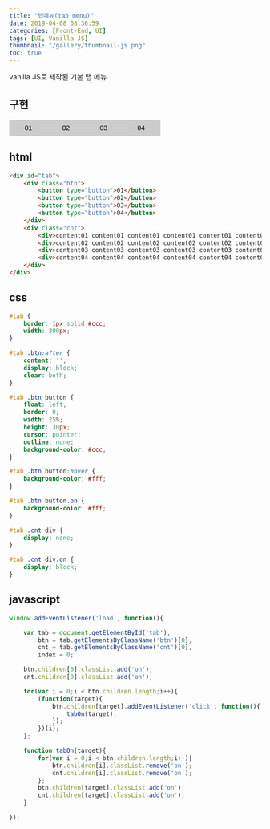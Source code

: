 ```yaml
---
title: "탭메뉴(tab menu)"
date: 2019-04-08 08:36:59
categories: [Front-End, UI]
tags: [UI, Vanilla JS]
thumbnail: "/gallery/thumbnail-js.png"
toc: true
---
```


vanilla JS로 제작된 기본 탭 메뉴

<!-- more -->

## 구현

<script>
window.addEventListener('load', function(){

    var tab = document.getElementById('tab'),
        btn = tab.getElementsByClassName('btn')[0],
        cnt = tab.getElementsByClassName('cnt')[0],
        index = 0;

    btn.children[0].classList.add('on');
    cnt.children[0].classList.add('on');

    for(var i = 0;i < btn.children.length;i++){
        (function(target){
            btn.children[target].addEventListener('click', function(){
                tabOn(target);
            });
        })(i);
    };

    function tabOn(target){
        for(var i = 0;i < btn.children.length;i++){
            btn.children[i].classList.remove('on');
            cnt.children[i].classList.remove('on');
        };
        btn.children[target].classList.add('on');
        cnt.children[target].classList.add('on');
    }

});
</script>
<style>
.uiWrap * {
    margin: 0;
    padding: 0;
}

.uiWrap ul li:before, 
.uiWrap ol li:before {
    display:none;
}

#tab {
    border: 1px solid #ccc;
    width: 300px;
}

#tab .btn:after {
    content: '';
    display: block;
    clear: both;
}

#tab .btn button {
    float: left;
    border: 0;
    width: 25%;
    height: 30px;
    cursor: pointer;
    outline: none;
    background-color: #ccc;
}

#tab .btn button:hover {
    background-color: #fff;
}

#tab .btn button.on {
    background-color: #fff;
}

#tab .cnt div {
    display: none;
}

#tab .cnt div.on {
    display: block;
}
</style>
<div class="uiWrap">
    <div id="tab">
        <div class="btn">
            <button type="button">01</button>
            <button type="button">02</button>
            <button type="button">03</button>
            <button type="button">04</button>
        </div>
        <div class="cnt">
            <div>content01 content01 content01 content01 content01 content01 content01 content01 content01 content01</div>
            <div>content02 content02 content02 content02 content02 content02 content02 content02 content02 content02</div>
            <div>content03 content03 content03 content03 content03 content03 content03 content03 content03 content03</div>
            <div>content04 content04 content04 content04 content04 content04 content04 content04 content04 content04</div>
        </div>
    </div>
</div>

## html

```html
<div id="tab">
    <div class="btn">
        <button type="button">01</button>
        <button type="button">02</button>
        <button type="button">03</button>
        <button type="button">04</button>
    </div>
    <div class="cnt">
        <div>content01 content01 content01 content01 content01 content01 content01 content01 content01 content01</div>
        <div>content02 content02 content02 content02 content02 content02 content02 content02 content02 content02</div>
        <div>content03 content03 content03 content03 content03 content03 content03 content03 content03 content03</div>
        <div>content04 content04 content04 content04 content04 content04 content04 content04 content04 content04</div>
    </div>
</div>
```

## css

```css
#tab {
    border: 1px solid #ccc;
    width: 300px;
}

#tab .btn:after {
    content: '';
    display: block;
    clear: both;
}

#tab .btn button {
    float: left;
    border: 0;
    width: 25%;
    height: 30px;
    cursor: pointer;
    outline: none;
    background-color: #ccc;
}

#tab .btn button:hover {
    background-color: #fff;
}

#tab .btn button.on {
    background-color: #fff;
}

#tab .cnt div {
    display: none;
}

#tab .cnt div.on {
    display: block;
}
```

## javascript

```javascript
window.addEventListener('load', function(){

    var tab = document.getElementById('tab'),
        btn = tab.getElementsByClassName('btn')[0],
        cnt = tab.getElementsByClassName('cnt')[0],
        index = 0;

    btn.children[0].classList.add('on');
    cnt.children[0].classList.add('on');

    for(var i = 0;i < btn.children.length;i++){
        (function(target){
            btn.children[target].addEventListener('click', function(){
                tabOn(target);
            });
        })(i);
    };

    function tabOn(target){
        for(var i = 0;i < btn.children.length;i++){
            btn.children[i].classList.remove('on');
            cnt.children[i].classList.remove('on');
        };
        btn.children[target].classList.add('on');
        cnt.children[target].classList.add('on');
    }

});
```
